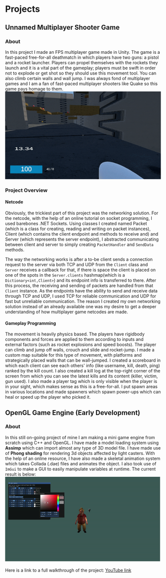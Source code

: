 # Projects
## Unnamed Multiplayer Shooter Game 
### About
In this project I made an FPS multiplayer game made in Unity. The game is a fast-paced free-for-all deathmatch in which players have two guns: a pistol and a rocket launcher. Players can propel themselves with the rockets they launch and it is a vital part of the gameplay; players must be swift in order not to explode or get shot so they should use  this movement tool. You can also climb certain walls and wall jump. I was always fond of multiplayer games and I am a fan of fast-paced multiplayer shooters like Quake so this game pays homage to them.
![](https://github.com/arastasci/arastasci.github.io/blob/master/arenaGifv2.gif)

### Project Overview
#### Netcode
Obviously, the trickiest part of this project was the networking solution. For the netcode, with the help of an online tutorial on socket programming, I used barebones .NET Sockets. Using classes I created named Packet (which is a class for creating, reading and writing on packet instances), Client (which contains the client endpoint and methods to receive and) and Server (which represents the server endpoint), I abstracted communicating between client and server to simply creating `PacketHandler` and `SendData` methods. 

The way the networking works is after a to-be client sends a connection request to the server via both TCP and UDP from the `Client` class and `Server` receives a callback for that, if there is space the client is placed on one of the spots in the `Server.clients` hashmap(which is a `Dictionary<int,Client>`) and its endpoint info is transferred to there. After this process, the receiving and sending of packets are handled from that `Client` instance. As the endpoints have the ability to send and receive data through TCP and UDP, I used TCP for reliable communication and UDP for fast but unreliable communication. 
The reason I created my own networking solution instead of an already available one was my desire to get a deeper understanding of how multiplayer game netcodes are made. 
<!-- I made two Unity projects: one for the server and one for the client. The reason for this is I wanted to make the game server-authoritative as it is a good practice for competitive games because of possible cheating issues. I made a Linux server build for the server and hosted a game in the cloud using AWS.  -->
#### Gameplay Programming
The movement is heavily physics based. The players have rigidbody components and forces are applied to them according to inputs and external factors (such as rocket explosions and speed boosts). The player can climb and jump off walls, crouch and slide and rocket-jump. I made a custom map suitable for this type of movement, with platforms and strategically placed walls that can be wall-jumped. I created a scoreboard in which each client can see each others' info (like username, kill, death, ping) ranked by the kill count. I also created a kill log at the top-right corner of the screen from which you can see the latest kills and its content (killer, victim, gun used). I also made a player tag which is only visible when the player is in your sight, which makes sense as this is a free-for-all. I put spawn areas in various locations and made spawners which spawn power-ups which can heal or speed up the player who picked it.

## OpenGL Game Engine (Early Development)
### About
In this still on-going project of mine I am making a mini game engine from scratch using C++ and OpenGL. I have made a model loading system using **Assimp** which can import almost any type of 3D model file. I have made use of **Phong shading** for rendering 3d objects affected by light casters. With the help of an online resource, I have also made a skeletal animation system which takes Collada (.dae) files and animates the object. I also took use of `ImGui` to make a GUI to easily manipulate variables at runtime. The current result is below:
![](https://github.com/arastasci/arastasci.github.io/blob/master/opengldemogif.gif)

Here is a link to a full walkthrough of the project: [YouTube link](https://youtu.be/_5bF9Hu2eBs)
